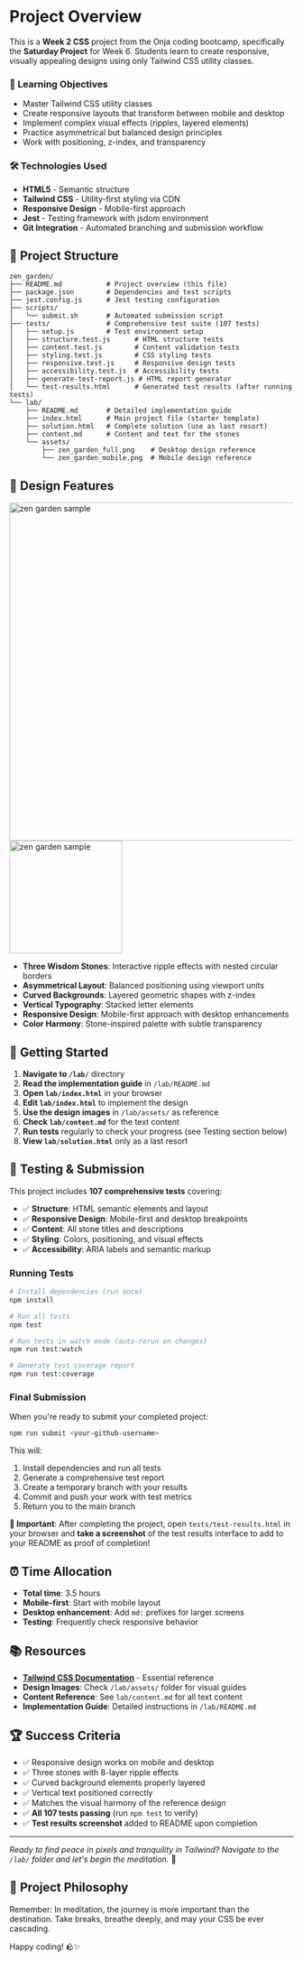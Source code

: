 # Project Overview

This is a **Week 2 CSS** project from the Onja coding bootcamp, specifically the **Saturday Project** for Week 6. Students learn to create responsive, visually appealing designs using only Tailwind CSS utility classes.

### 🎯 Learning Objectives
- Master Tailwind CSS utility classes
- Create responsive layouts that transform between mobile and desktop
- Implement complex visual effects (ripples, layered elements)
- Practice asymmetrical but balanced design principles
- Work with positioning, z-index, and transparency

### 🛠️ Technologies Used
- **HTML5** - Semantic structure
- **Tailwind CSS** - Utility-first styling via CDN
- **Responsive Design** - Mobile-first approach
- **Jest** - Testing framework with jsdom environment
- **Git Integration** - Automated branching and submission workflow

## 📂 Project Structure

```
zen_garden/
├── README.md           # Project overview (this file)
├── package.json        # Dependencies and test scripts
├── jest.config.js      # Jest testing configuration
├── scripts/
│   └── submit.sh       # Automated submission script
├── tests/              # Comprehensive test suite (107 tests)
│   ├── setup.js        # Test environment setup
│   ├── structure.test.js      # HTML structure tests
│   ├── content.test.js        # Content validation tests  
│   ├── styling.test.js        # CSS styling tests
│   ├── responsive.test.js     # Responsive design tests
│   ├── accessibility.test.js  # Accessibility tests
│   ├── generate-test-report.js # HTML report generator
│   └── test-results.html      # Generated test results (after running tests)
└── lab/
    ├── README.md       # Detailed implementation guide
    ├── index.html      # Main project file (starter template)
    ├── solution.html   # Complete solution (use as last resort)
    ├── content.md      # Content and text for the stones
    └── assets/
        ├── zen_garden_full.png    # Desktop design reference
        └── zen_garden_mobile.png  # Mobile design reference
```

## 🎯 Design Features

<img src="./lab/assets/zen_garden_full.png" alt="zen garden sample" width="600">
<img src="./lab/assets/zen_garden_mobile.png" alt="zen garden sample" width="200">

- **Three Wisdom Stones**: Interactive ripple effects with nested circular borders
- **Asymmetrical Layout**: Balanced positioning using viewport units
- **Curved Backgrounds**: Layered geometric shapes with z-index
- **Vertical Typography**: Stacked letter elements
- **Responsive Design**: Mobile-first approach with desktop enhancements
- **Color Harmony**: Stone-inspired palette with subtle transparency

## 🚀 Getting Started

1. **Navigate to `/lab/`** directory
2. **Read the implementation guide** in `/lab/README.md`
3. **Open `lab/index.html`** in your browser
4. **Edit `lab/index.html`** to implement the design
5. **Use the design images** in `/lab/assets/` as reference
6. **Check `lab/content.md`** for the text content
7. **Run tests** regularly to check your progress (see Testing section below)
8. **View `lab/solution.html`** only as a last resort

## 🧪 Testing & Submission

This project includes **107 comprehensive tests** covering:
- ✅ **Structure**: HTML semantic elements and layout
- ✅ **Responsive Design**: Mobile-first and desktop breakpoints  
- ✅ **Content**: All stone titles and descriptions
- ✅ **Styling**: Colors, positioning, and visual effects
- ✅ **Accessibility**: ARIA labels and semantic markup

### Running Tests

```bash
# Install dependencies (run once)
npm install

# Run all tests
npm test

# Run tests in watch mode (auto-rerun on changes)
npm run test:watch

# Generate test coverage report
npm run test:coverage
```

### Final Submission

When you're ready to submit your completed project:

```bash
npm run submit <your-github-username>
```

This will:
1. Install dependencies and run all tests
2. Generate a comprehensive test report
3. Create a temporary branch with your results
4. Commit and push your work with test metrics
5. Return you to the main branch

**📸 Important**: After completing the project, open `tests/test-results.html` in your browser and **take a screenshot** of the test results interface to add to your README as proof of completion!

## ⏰ Time Allocation
- **Total time**: 3.5 hours
- **Mobile-first**: Start with mobile layout
- **Desktop enhancement**: Add `md:` prefixes for larger screens
- **Testing**: Frequently check responsive behavior

## 📚 Resources

- **[Tailwind CSS Documentation](https://tailwindcss.com/docs/)** - Essential reference
- **Design Images**: Check `/lab/assets/` folder for visual guides
- **Content Reference**: See `lab/content.md` for all text content
- **Implementation Guide**: Detailed instructions in `/lab/README.md`

## 🏆 Success Criteria

- ✅ Responsive design works on mobile and desktop
- ✅ Three stones with 8-layer ripple effects
- ✅ Curved background elements properly layered
- ✅ Vertical text positioned correctly
- ✅ Matches the visual harmony of the reference design
- ✅ **All 107 tests passing** (run `npm test` to verify)
- ✅ **Test results screenshot** added to README upon completion

---

*Ready to find peace in pixels and tranquility in Tailwind? Navigate to the `/lab/` folder and let's begin the meditation.* 🧘

## 🧘 Project Philosophy

Remember: In meditation, the journey is more important than the destination. Take breaks, breathe deeply, and may your CSS be ever cascading.

Happy coding! 🪨✨
